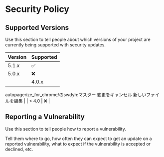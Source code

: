 # Security Policy

## Supported Versions

Use this section to tell people about which versions of your project are
currently being supported with security updates.

| Version | Supported          |
| ------- | ------------------ |
| 5.1.x   | :white_check_mark: |
| 5.0.x   | :x:                |
| | 4.0.x | :white_check_mark: | れるため、プル リクエストを送信できます。

autopagerize_for_chrome/のswdyh:マスター
変更をキャンセル
 新しいファイルを編集
| | < 4.0 | :x:                 |

## Reporting a Vulnerability

Use this section to tell people how to report a vulnerability.

Tell them where to go, how often they can expect to get an update on a
reported vulnerability, what to expect if the vulnerability is accepted or
declined, etc.

